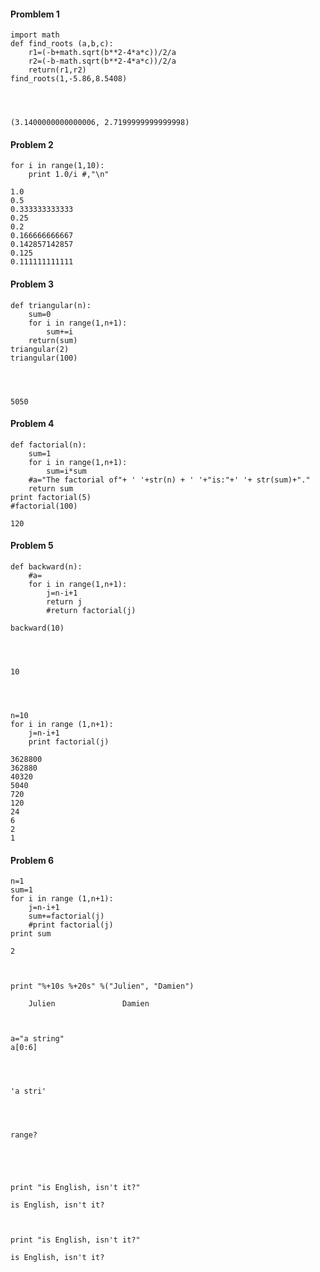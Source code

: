 
#### Promblem 1


    import math
    def find_roots (a,b,c):
        r1=(-b+math.sqrt(b**2-4*a*c))/2/a
        r2=(-b-math.sqrt(b**2-4*a*c))/2/a
        return(r1,r2)
    find_roots(1,-5.86,8.5408)




    (3.1400000000000006, 2.7199999999999998)



#### Problem 2


    for i in range(1,10):
        print 1.0/i #,"\n"

    1.0
    0.5
    0.333333333333
    0.25
    0.2
    0.166666666667
    0.142857142857
    0.125
    0.111111111111


#### Problem 3


    def triangular(n):
        sum=0
        for i in range(1,n+1):
            sum+=i
        return(sum)
    triangular(2)
    triangular(100)




    5050



#### Problem 4


    def factorial(n):
        sum=1
        for i in range(1,n+1):
            sum=i*sum
        #a="The factorial of"+ ' '+str(n) + ' '+"is:"+' '+ str(sum)+"."
        return sum
    print factorial(5)
    #factorial(100)

    120


#### Problem 5


    def backward(n):
        #a=
        for i in range(1,n+1):
            j=n-i+1
            return j
            #return factorial(j)
        
    backward(10)




    10




    n=10
    for i in range (1,n+1):
        j=n-i+1
        print factorial(j)

    3628800
    362880
    40320
    5040
    720
    120
    24
    6
    2
    1


#### Problem 6


    n=1
    sum=1
    for i in range (1,n+1):
        j=n-i+1
        sum+=factorial(j)
        #print factorial(j)
    print sum

    2



    print "%+10s %+20s" %("Julien", "Damien")

        Julien               Damien



    a="a string"
    a[0:6]




    'a stri'




    range?


    


    print "is English, isn't it?"

    is English, isn't it?



    print "is English, isn't it?"

    is English, isn't it?



    
